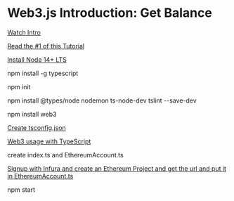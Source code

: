 # Web3.js Introduction: Get Balance

[Watch Intro](https://www.youtube.com/watch?v=t3wM5903ty0)

[Read the #1 of this Tutorial](https://www.dappuniversity.com/articles/web3-js-intro)

[Install Node 14+ LTS](https://nodejs.org/en/)

npm install -g typescript

npm init

npm install @types/node nodemon ts-node-dev tslint  --save-dev

npm install web3

[Create tsconfig.json](https://stackoverflow.com/questions/61305578/what-typescript-configuration-produces-output-closest-to-node-js-14-capabilities/61305579#61305579)

[Web3 usage with TypeScript](https://github.com/ChainSafe/web3.js#usage-with-typescript)

create index.ts and EthereumAccount.ts

[Signup with Infura and create an Ethereum Project and get the url and put it in EthereumAccount.ts](https://infura.io/)

npm start




